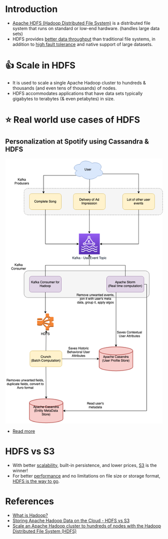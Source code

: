 # Introduction
- [Apache HDFS (Hadoop Distributed File System)](https://hadoop.apache.org/docs/r1.2.1/hdfs_design.html) is a distributed file system that runs on standard or low-end hardware. (handles large data sets)
- HDFS provides [better data throughput](../../../0_SystemGlossaries/Scalability/LatencyThroughput.md) than traditional file systems, in addition to [high fault tolerance](../../../0_SystemGlossaries/Reliability/FaultTolerance&DisasterRecovery.md) and native support of large datasets.

# :+1: Scale in HDFS
- It is used to scale a single Apache Hadoop cluster to hundreds & thousands (and even tens of thousands) of nodes.
- HDFS accommodates applications that have data sets typically gigabytes to terabytes (& even petabytes) in size.

# :star: Real world use cases of HDFS

## Personalization at Spotify using Cassandra & HDFS

[![img.png](../../../../3_HLDDesignProblems/PersonalizationSpotify/assets/PersonalizationSpotify.drawio.png)](../../../../3_HLDDesignProblems/PersonalizationSpotify)

- [Read more](../../../../3_HLDDesignProblems/PersonalizationSpotify)

# HDFS vs S3
- With better [scalability](../../../0_SystemGlossaries/Scalability/DBScalability.md), built-in persistence, and lower prices, [S3](../../../../2_AWSComponents/7_StorageServices/AmazonS3/Readme.md) is the winner!
- For better [performance](../../../0_SystemGlossaries/Scalability/LatencyThroughput.md) and no limitations on file size or storage format, [HDFS is the way to go](https://www.integrate.io/blog/storing-apache-hadoop-data-cloud-hdfs-vs-s3/).

# References
- [What is Hadoop?](https://aws.amazon.com/emr/details/hadoop/what-is-hadoop/)
- [Storing Apache Hadoop Data on the Cloud - HDFS vs S3](https://www.integrate.io/blog/storing-apache-hadoop-data-cloud-hdfs-vs-s3/)
- [Scale an Apache Hadoop cluster to hundreds of nodes with the Hadoop Distributed File System (HDFS)](https://www.ibm.com/in-en/topics/hdfs)
